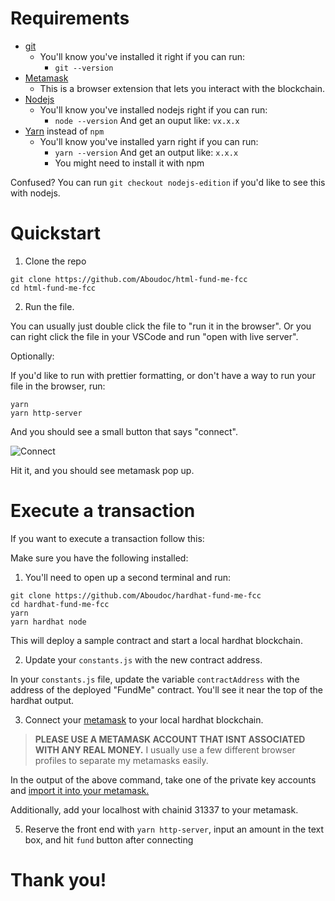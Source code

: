 # Requirements

-   [git](https://git-scm.com/book/en/v2/Getting-Started-Installing-Git)
    -   You'll know you've installed it right if you can run:
        -   `git --version`
-   [Metamask](https://metamask.io/)
    -   This is a browser extension that lets you interact with the blockchain.
-   [Nodejs](https://nodejs.org/en/)
    -   You'll know you've installed nodejs right if you can run:
        -   `node --version` And get an ouput like: `vx.x.x`
-   [Yarn](https://classic.yarnpkg.com/lang/en/docs/install/) instead of `npm`
    -   You'll know you've installed yarn right if you can run:
        -   `yarn --version` And get an output like: `x.x.x`
        -   You might need to install it with npm

Confused? You can run `git checkout nodejs-edition` if you'd like to see this with nodejs.

# Quickstart

1. Clone the repo

```
git clone https://github.com/Aboudoc/html-fund-me-fcc
cd html-fund-me-fcc
```

2. Run the file.

You can usually just double click the file to "run it in the browser". Or you can right click the file in your VSCode and run "open with live server".

Optionally:

If you'd like to run with prettier formatting, or don't have a way to run your file in the browser, run:

```
yarn
yarn http-server
```

And you should see a small button that says "connect".

![Connect](connect.png)

Hit it, and you should see metamask pop up.

# Execute a transaction

If you want to execute a transaction follow this:

Make sure you have the following installed:

1. You'll need to open up a second terminal and run:

```
git clone https://github.com/Aboudoc/hardhat-fund-me-fcc
cd hardhat-fund-me-fcc
yarn
yarn hardhat node
```

This will deploy a sample contract and start a local hardhat blockchain.

2. Update your `constants.js` with the new contract address.

In your `constants.js` file, update the variable `contractAddress` with the address of the deployed "FundMe" contract. You'll see it near the top of the hardhat output.

3. Connect your [metamask](https://metamask.io/) to your local hardhat blockchain.

> **PLEASE USE A METAMASK ACCOUNT THAT ISNT ASSOCIATED WITH ANY REAL MONEY.**
> I usually use a few different browser profiles to separate my metamasks easily.

In the output of the above command, take one of the private key accounts and [import it into your metamask.](https://metamask.zendesk.com/hc/en-us/articles/360015489331-How-to-import-an-Account)

Additionally, add your localhost with chainid 31337 to your metamask.

5. Reserve the front end with `yarn http-server`, input an amount in the text box, and hit `fund` button after connecting

# Thank you!
